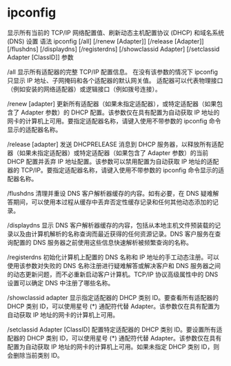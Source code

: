 # ipconfig

显示所有当前的 TCP/IP 网络配置值、刷新动态主机配置协议 (DHCP) 和域名系统 (DNS) 设置
语法
ipconfig [/all] [/renew [Adapter]] [/release [Adapter]] [/flushdns] [/displaydns] [/registerdns] [/showclassid Adapter] [/setclassid Adapter [ClassID]]
参数

/all
    显示所有适配器的完整 TCP/IP 配置信息。
在没有该参数的情况下 ipconfig 只显示 IP 地址、子网掩码和各个适配器的默认网关值。
适配器可以代表物理接口（例如安装的网络适配器）或逻辑接口（例如拨号连接）。 

/renew [adapter]
    更新所有适配器（如果未指定适配器），或特定适配器（如果包含了 Adapter 参数）的 DHCP 配置。该参数仅在具有配置为自动获取 IP 地址的网卡的计算机上可用。要指定适配器名称，请键入使用不带参数的 ipconfig 命令显示的适配器名称。 

/release [adapter]
    发送 DHCPRELEASE 消息到 DHCP 服务器，以释放所有适配器（如果未指定适配器）或特定适配器（如果包含了 Adapter 参数）的当前 DHCP 配置并丢弃 IP 地址配置。该参数可以禁用配置为自动获取 IP 地址的适配器的 TCP/IP。要指定适配器名称，请键入使用不带参数的 ipconfig 命令显示的适配器名称。 

/flushdns
    清理并重设 DNS 客户解析器缓存的内容。如有必要，在 DNS 疑难解答期间，可以使用本过程从缓存中丢弃否定性缓存记录和任何其他动态添加的记录。

/displaydns
    显示 DNS 客户解析器缓存的内容，包括从本地主机文件预装载的记录以及由计算机解析的名称查询而最近获得的任何资源记录。DNS 客户服务在查询配置的 DNS 服务器之前使用这些信息快速解析被频繁查询的名称。 

/registerdns
    初始化计算机上配置的 DNS 名称和 IP 地址的手工动态注册。可以使用该参数对失败的 DNS 名称注册进行疑难解答或解决客户和 DNS 服务器之间的动态更新问题，而不必重新启动客户计算机。TCP/IP 协议高级属性中的 DNS 设置可以确定 DNS 中注册了哪些名称。 

/showclassid adapter
    显示指定适配器的 DHCP 类别 ID。要查看所有适配器的 DHCP 类别 ID，可以使用星号 (*) 通配符代替 Adapter。该参数仅在具有配置为自动获取 IP 地址的网卡的计算机上可用。 

/setclassid Adapter [ClassID]
    配置特定适配器的 DHCP 类别 ID。要设置所有适配器的 DHCP 类别 ID，可以使用星号 (*) 通配符代替 Adapter。该参数仅在具有配置为自动获取 IP 地址的网卡的计算机上可用。如果未指定 DHCP 类别 ID，则会删除当前类别 ID。 